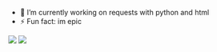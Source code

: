 - 🔭 I’m currently working on requests with python and html
- ⚡ Fun fact: im epic


<img src="https://camo.githubusercontent.com/573be33bfca725bb7c689934f1c58ace262782f8801b53d83ed6151ae8a9107b/68747470733a2f2f6769746875622d726561646d652d73746174732e76657263656c2e6170702f6170692f746f702d6c616e67733f757365726e616d653d3376312673686f775f69636f6e733d74727565266c6f63616c653d656e267468656d653d6d69646e696768742d707572706c65">
<img src="https://discord.gg/EumBnpV84X">
